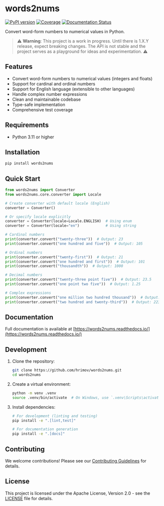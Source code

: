 # words2nums

[![PyPI version](https://img.shields.io/pypi/v/words2nums)](https://pypi.org/project/words2nums/)
[![Coverage](https://coverage-badge.samuelcolvin.workers.dev/hrimov/words2nums.svg)](https://coverage-badge.samuelcolvin.workers.dev/redirect/hrimov/words2nums)
[![Documentation Status](https://readthedocs.org/projects/words2nums/badge/?version=latest)](https://words2nums.readthedocs.io)

Convert word-form numbers to numerical values in Python.

> ⚠️ **Warning**: This project is a work in progress. Until there is 1.X.Y release, expect breaking changes. The API is not stable and the project serves as a playground for ideas and experimentation. ⚠️

## Features

- Convert word-form numbers to numerical values (integers and floats)
- Support for cardinal and ordinal numbers
- Support for English language (extensible to other languages)
- Handle complex number expressions
- Clean and maintainable codebase
- Type-safe implementation
- Comprehensive test coverage

## Requirements

- Python 3.11 or higher

## Installation

```bash
pip install words2nums
```

## Quick Start

```python
from words2nums import Converter
from words2nums.core.converter import Locale

# Create converter with default locale (English)
converter = Converter()

# Or specify locale explicitly
converter = Converter(locale=Locale.ENGLISH)  # Using enum
converter = Converter(locale="en")            # Using string

# Cardinal numbers
print(converter.convert("twenty-three"))  # Output: 23
print(converter.convert("one hundred and five"))  # Output: 105

# Ordinal numbers
print(converter.convert("twenty-first"))  # Output: 21
print(converter.convert("one hundred and first"))  # Output: 101
print(converter.convert("thousandth"))  # Output: 1000

# Decimal numbers
print(converter.convert("twenty-three point five"))  # Output: 23.5
print(converter.convert("one point two five"))  # Output: 1.25

# Complex expressions
print(converter.convert("one million two hundred thousand"))  # Output: 1200000
print(converter.convert("two hundred and twenty-third"))  # Output: 223
```

## Documentation

Full documentation is available at [https://words2nums.readthedocs.io/](https://words2nums.readthedocs.io/)

## Development

1. Clone the repository:

   ```bash
   git clone https://github.com/hrimov/words2nums.git
   cd words2nums
   ```

2. Create a virtual environment:

   ```bash
   python -m venv .venv
   source .venv/bin/activate  # On Windows, use `.venv\Scripts\activate`
   ```

3. Install dependencies:

   ```bash
   # For development (linting and testing)
   pip install -e ".[lint,test]"

   # For documentation generation
   pip install -e ".[docs]"
   ```

## Contributing

We welcome contributions! Please see our [Contributing Guidelines](https://github.com/hrimov/words2nums/blob/main/CONTRIBUTING.md) for details.

## License

This project is licensed under the Apache License, Version 2.0 - see the [LICENSE](https://github.com/hrimov/words2nums/blob/main/LICENSE) file for details.
